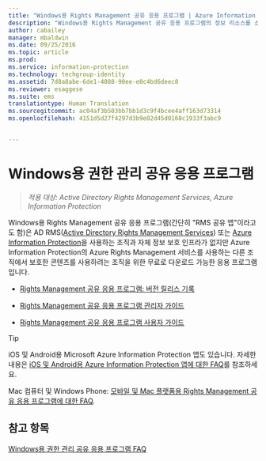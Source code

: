 ```yaml
---
title: "Windows용 Rights Management 공유 응용 프로그램 | Azure Information Protection"
description: "Windows용 Rights Management 공유 응용 프로그램의 정보 리소스를 소개합니다. 이 응용 프로그램은 AD RMS(Active Directory Rights Management Services) 또는 Azure Information Protection을 사용하는 조직과 자체 정보 보호 인프라가 없지만, Azure Information Protection을 사용하는 다른 조직에서 보호한 콘텐츠를 사용하려는 조직에서 무료로 다운로드할 수 있습니다."
author: cabailey
manager: mbaldwin
ms.date: 09/25/2016
ms.topic: article
ms.prod: 
ms.service: information-protection
ms.technology: techgroup-identity
ms.assetid: 7d8a8abe-6de1-4088-90ee-e0c4bd6deec8
ms.reviewer: esaggese
ms.suite: ems
translationtype: Human Translation
ms.sourcegitcommit: ac04af3b503bb7bb1d3c9f4bcee4aff163d73314
ms.openlocfilehash: 4151d5d27f4297d3b9e02d45d0168c1933f3abc9


---
```


# Windows용 권한 관리 공유 응용 프로그램

>*적용 대상: Active Directory Rights Management Services, Azure Information Protection*

Windows용 Rights Management 공유 응용 프로그램(간단히 "RMS 공유 앱"이라고도 함)은 AD RMS([Active Directory Rights Management Services](https://technet.microsoft.com/library/cc772403.aspx)) 또는 [Azure Information Protection](../understand-explore/what-is-information-protection.md)을 사용하는 조직과 자체 정보 보호 인프라가 없지만 Azure Information Protection의 Azure Rights Management 서비스를 사용하는 다른 조직에서 보호한 콘텐츠를 사용하려는 조직을 위한 무료로 다운로드 가능한 응용 프로그램입니다.

-   [Rights Management 공유 응용 프로그램: 버전 릴리스 기록](sharing-app-version-release-history.md)

-   [Rights Management 공유 응용 프로그램 관리자 가이드](sharing-app-admin-guide.md)

-   [Rights Management 공유 응용 프로그램 사용자 가이드](sharing-app-user-guide.md)

> [!TIP]
> iOS 및 Android용 Microsoft Azure Information Protection 앱도 있습니다. 자세한 내용은 [iOS 및 Android용 Azure Information Protection 앱에 대한 FAQ](mobile-app-faq.md )를 참조하세요.
> 
> Mac 컴퓨터 및 Windows Phone: [모바일 및 Mac 플랫폼용 Rights Management 공유 응용 프로그램에 대한 FAQ](http://technet.microsoft.com/dn451248).

## 참고 항목
[Windows용 권한 관리 공유 응용 프로그램 FAQ](http://technet.microsoft.com/dn467883)




<!--HONumber=Sep16_HO4-->


